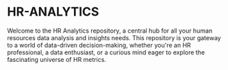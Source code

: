 # HR-ANALYTICS
Welcome to the HR Analytics repository, a central hub for all your human resources data analysis and insights needs. This repository is your gateway to a world of data-driven decision-making, whether you're an HR professional, a data enthusiast, or a curious mind eager to explore the fascinating universe of HR metrics.
